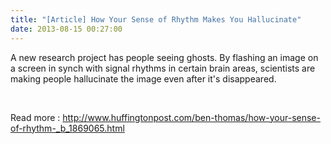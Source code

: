 ```yaml
---
title: "[Article] How Your Sense of Rhythm Makes You Hallucinate"
date: 2013-08-15 00:27:00
---
```


A new research project has people seeing ghosts. By flashing an image on a screen in synch with signal rhythms in certain brain areas, scientists are making people hallucinate the image even after it's disappeared.

 

Read more : <http://www.huffingtonpost.com/ben-thomas/how-your-sense-of-rhythm-_b_1869065.html>

